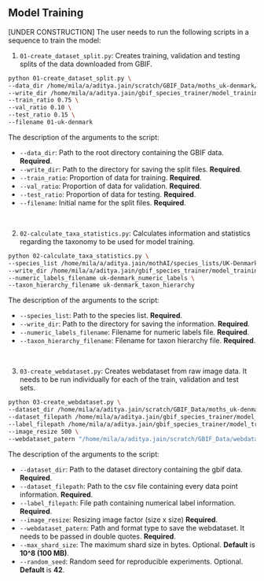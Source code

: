## Model Training

[UNDER CONSTRUCTION]
The user needs to run the following scripts in a sequence to train the model:

1. `01-create_dataset_split.py`: Creates training, validation and testing splits of the data downloaded from GBIF.

```bash
python 01-create_dataset_split.py \
--data_dir /home/mila/a/aditya.jain/scratch/GBIF_Data/moths_uk-denmark/ \
--write_dir /home/mila/a/aditya.jain/gbif_species_trainer/model_training/data/ \
--train_ratio 0.75 \
--val_ratio 0.10 \
--test_ratio 0.15 \
--filename 01-uk-denmark
```

The description of the arguments to the script:
* `--data_dir`: Path to the root directory containing the GBIF data. **Required**.
* `--write_dir`: Path to the directory for saving the split files. **Required**.
* `--train_ratio`: Proportion of data for training. **Required**.
* `--val_ratio`: Proportion of data for validation. **Required**.
* `--test_ratio`: Proportion of data for testing. **Required**.
* `--filename`: Initial name for the split files. **Required**.

<br>


2. `02-calculate_taxa_statistics.py`: Calculates information and statistics regarding the taxonomy to be used for model training.

```bash
python 02-calculate_taxa_statistics.py \
--species_list /home/mila/a/aditya.jain/mothAI/species_lists/UK-Denmark-Moth-List_11July2022.csv \
--write_dir /home/mila/a/aditya.jain/gbif_species_trainer/model_training/data/ \
--numeric_labels_filename uk-denmark_numeric_labels \
--taxon_hierarchy_filename uk-denmark_taxon_hierarchy
```

The description of the arguments to the script:
* `--species_list`: Path to the species list. **Required**.
* `--write_dir`: Path to the directory for saving the information. **Required**.
* `--numeric_labels_filename`: Filename for numeric labels file. **Required**.
* `--taxon_hierarchy_filename`: Filename for taxon hierarchy file. **Required**.

<br>


3. `03-create_webdataset.py`: Creates webdataset from raw image data. It needs to be run individually for each of the train, validation and test sets.

```bash
python 03-create_webdataset.py \
--dataset_dir /home/mila/a/aditya.jain/scratch/GBIF_Data/moths_uk-denmark/ \
--dataset_filepath /home/mila/a/aditya.jain/gbif_species_trainer/model_training/data/01-uk-denmark-train-split.csv \
--label_filepath /home/mila/a/aditya.jain/gbif_species_trainer/model_training/data/uk-denmark_numeric_labels.json \
--image_resize 500 \
--webdataset_patern "/home/mila/a/aditya.jain/scratch/GBIF_Data/webdataset_moths_uk-denmark/train/train-500-%06d.tar" 
```

The description of the arguments to the script:
* `--dataset_dir`: Path to the dataset directory containing the gbif data. **Required**.
* `--dataset_filepath`: Path to the csv file containing every data point information. **Required**.
* `--label_filepath`: File path containing numerical label information. **Required**.
* `--image_resize`: Resizing image factor (size x size) **Required**.
* `--webdataset_patern`: Path and format type to save the webdataset. It needs to be passed in double quotes. **Required**.
* `--max_shard_size`: The maximum shard size in bytes. Optional. **Default** is **10^8 (100 MB)**.
* `--random_seed`: Random seed for reproducible experiments. Optional. **Default** is **42**.